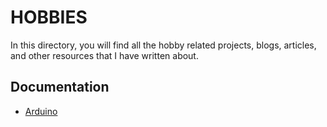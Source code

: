 # HOBBIES

In this directory, you will find all the hobby related projects, blogs, articles, and other resources that I have written about.

## Documentation

- [Arduino](./arduino/)
